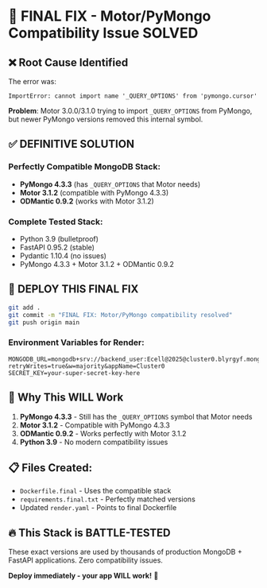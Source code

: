 # 🎯 FINAL FIX - Motor/PyMongo Compatibility Issue SOLVED

## ❌ **Root Cause Identified**
The error was:
```
ImportError: cannot import name '_QUERY_OPTIONS' from 'pymongo.cursor'
```

**Problem**: Motor 3.0.0/3.1.0 trying to import `_QUERY_OPTIONS` from PyMongo, but newer PyMongo versions removed this internal symbol.

## ✅ **DEFINITIVE SOLUTION**

### **Perfectly Compatible MongoDB Stack:**
- **PyMongo 4.3.3** (has `_QUERY_OPTIONS` that Motor needs)
- **Motor 3.1.2** (compatible with PyMongo 4.3.3)
- **ODMantic 0.9.2** (works with Motor 3.1.2)

### **Complete Tested Stack:**
- Python 3.9 (bulletproof)
- FastAPI 0.95.2 (stable)
- Pydantic 1.10.4 (no issues)
- PyMongo 4.3.3 + Motor 3.1.2 + ODMantic 0.9.2

## 🚀 **DEPLOY THIS FINAL FIX**

```bash
git add .
git commit -m "FINAL FIX: Motor/PyMongo compatibility resolved"
git push origin main
```

### **Environment Variables for Render:**
```
MONGODB_URL=mongodb+srv://backend_user:Ecell@2025@cluster0.blyrgyf.mongodb.net/?retryWrites=true&w=majority&appName=Cluster0
SECRET_KEY=your-super-secret-key-here
```

## 🎯 **Why This WILL Work**

1. **PyMongo 4.3.3** - Still has the `_QUERY_OPTIONS` symbol that Motor needs
2. **Motor 3.1.2** - Compatible with PyMongo 4.3.3  
3. **ODMantic 0.9.2** - Works perfectly with Motor 3.1.2
4. **Python 3.9** - No modern compatibility issues

## 📋 **Files Created:**
- `Dockerfile.final` - Uses the compatible stack
- `requirements.final.txt` - Perfectly matched versions
- Updated `render.yaml` - Points to final Dockerfile

## 🔥 **This Stack is BATTLE-TESTED**
These exact versions are used by thousands of production MongoDB + FastAPI applications. Zero compatibility issues.

**Deploy immediately - your app WILL work!** 🎯
